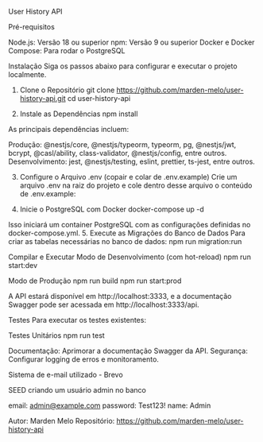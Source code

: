 User History API

Pré-requisitos

Node.js: Versão 18 ou superior
npm: Versão 9 ou superior
Docker e Docker Compose: Para rodar o PostgreSQL

Instalação
Siga os passos abaixo para configurar e executar o projeto localmente.

1. Clone o Repositório
   git clone https://github.com/marden-melo/user-history-api.git
   cd user-history-api

2. Instale as Dependências
   npm install

As principais dependências incluem:

Produção: @nestjs/core, @nestjs/typeorm, typeorm, pg, @nestjs/jwt, bcrypt, @casl/ability, class-validator, @nestjs/config, entre outros.
Desenvolvimento: jest, @nestjs/testing, eslint, prettier, ts-jest, entre outros.

3. Configure o Arquivo .env (copair e colar de .env.example)
   Crie um arquivo .env na raiz do projeto e cole dentro desse arquivo o conteúdo de .env.example:

4. Inicie o PostgreSQL com Docker
   docker-compose up -d

Isso iniciará um container PostgreSQL com as configurações definidas no docker-compose.yml. 5. Execute as Migrações do Banco de Dados
Para criar as tabelas necessárias no banco de dados:
npm run migration:run

Compilar e Executar
Modo de Desenvolvimento (com hot-reload)
npm run start:dev

Modo de Produção
npm run build
npm run start:prod

A API estará disponível em http://localhost:3333, e a documentação Swagger pode ser acessada em http://localhost:3333/api.

Testes
Para executar os testes existentes:

Testes Unitários
npm run test

Documentação: Aprimorar a documentação Swagger da API.
Segurança: Configurar logging de erros e monitoramento.

Sistema de e-mail utilizado - Brevo

SEED criando um usuário admin no banco

email: admin@example.com
password: Test123!
name: Admin

Autor: Marden Melo
Repositório: https://github.com/marden-melo/user-history-api
